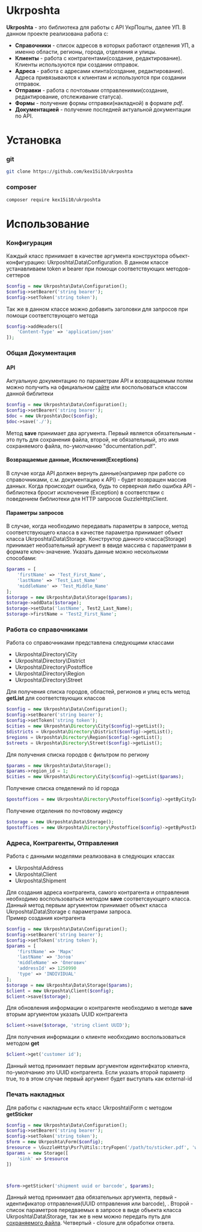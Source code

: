# Ukrposhta
**Ukrposhta** - это библиотека для работы с API УкрПошты, далее УП. В данном проекте реализована работа с:
- **Справочники** -  список адресов в которых работают отделения УП, а именно области, регионы, города, отделения и улицы.  
- **Клиенты** - работа с контрагентами(создание, редактирование). Клиенты используются при создании отправок.
- **Адреса** - работа с адресами клинта(создание, редактирование). Адреса привязываются к клиентам и используются при создании отправок.
- **Отправки** - работа с почтовыми отправлениями(создание, редактирование, отслеживание статуса).
- **Формы** - получение формы отправки(накладной) в формате *pdf*.
- **Документацией** - получение последней актуальной документации по API.
# Установка
### git
```bash
git clone https://github.com/kex15i10/ukrposhta
```
### composer
```bash
composer require kex15i10/ukrposhta
```
# Использование
### Конфигурация
Каждый класс принимает в качестве аргумента конструктора объект-конфигурацию: Ukrposhta\Data\Configuration. В данном классе устанавливаем token и bearer при помощи соответствующих методов-сеттеров
```php
$config = new Ukrposhta\Data\Configuration();
$config->setBearer('string bearer'); 
$config->setToken('string token');
``` 
Так же в данном классе можно добавить заголовки для запросов при помощи соответствующего метода
```php
$config->addHeaders([
    'Content-Type' => 'application/json'
]);
```
### Общая Документация
#### API
Актуальную документацию по параметрам API и возвращаемым полям можно получить на официальном [сайте](https://ukrposhta.ua/api-ukrposhta-ekspres/) или воспольоваться классом данной библитеки
```php
$config = new Ukrposhta\Data\Configuration();
$config->setBearer('string bearer'); 
$doc = new Ukrposhta\Doc($config);
$doc->save('./');
```
Метод **save** принимает два аргумента. Первый является обязательным - это путь для сохранения файла, второй, не обязательный, это имя сохраняемого файла, по-умолчанию "documentation.pdf".
#### Возвращаемые данные, Исключения(Exceptions)
В случае когда API должен вернуть данные(например при работе со справочниками, с.м. документацию к API) - будет возвращен массив данных. Когда происходит ошибка, будь то серверная либо ошибка API - библиотека бросит исключение (Exception) в соответствии с поведением библиотеки для HTTP запросов GuzzleHttp\Client.
#### Параметры запросов

В случае, когда необходимо передавать параметры в запросе, метод соответствующего класса в качестве параметра принимает объект класса Ukrposhta\Data\Storage. Конструктор данного класса(Storage) принимает необзательный аргумент в ввиде массива с параметрами в формате ключ-значение. Указать данные можно несколькоми способами:
```php
$params = [
    'firstName' => 'Test_First_Name',
    'lastName' => 'Test_Last_Name'
    'middleName' => 'Test_Middle_Name'
];
$storage = new Ukrposhta\Data\Storage($params);
$storage->addData($storage);
$storage->setData('lastName', Test2_Last_Name);
$storage->firstName = 'Test2_First_Name';
```
### Работа со справочниками

Работа со справочниками представлена следующими классами
* Ukrposhta\Directory\City
* Ukrposhta\Directory\District
* Ukrposhta\Directory\Postoffice
* Ukrposhta\Directory\Region
* Ukrposhta\Directory\Street

Для получения списка городов, областей, регионов и улиц есть метод **getList** для соответствующих классов
```php
$config = new Ukrposhta\Data\Configuration();
$config->setBearer('string bearer'); 
$config->setToken('string token');
$cities = new Ukrposhta\Directory\City($config)->getList();
$districts = Ukrposhta\Directory\District($config)->getList();
$regions = Ukrposhta\Directory\Region($config)->getList();
$streets = Ukrposhta\Directory\Street($config)->getList();
```
Для получения списка городов с фильтром по региону
```php
$params = new Ukrposhta\Data\Storage();
$params->region_id = 1;
$cities = new Ukrposhta\Directory\City($config)->getList($params);
```
Получение списка отеделений по id города
```php
$postoffices = new Ukrposhta\Directory\Postoffice($config)->getByCityId(1);
```
Получение отделения по почтовому индексу
```php
$storage = new Ukrposhta\Data\Storage();
$postoffices = new Ukrposhta\Directory\Postoffice($config)->getByPostIndex(72370);
```
### Адреса, Контрагенты, Отправления
Работа с данными моделями реализована в следующих классах
* Ukrposhta\Address
* Ukrposhta\Client
* Ukrposhta\Shipment

Для создания адреса контрагента, самого контрагента и отправления необходимо воспользоваться методом **save** соответсвующего класса. Данный метод первым аргументом принимает объект класса Ukrposhta\Data\Storage с параметрами запроса.\
Пример создания контрагента
```php
$config = new Ukrposhta\Data\Configuration();
$config->setBearer('string bearer'); 
$config->setToken('string token');
$params = [
    'firstName' => 'Марк'
    'lastName' => 'Зотов'
    'middleName' => 'Олегович'
    'addressId' => 1250990
    'type' => 'INDIVIDUAL'
];
$storage = new Ukrposhta\Data\Storage($params);
$client = new Ukrposhta\Client($config);
$client->save($storage);
```
Для обновления информации о контрагенте необходимо в методе **save** вторым аргументом указать UUID контрагента
```php
$client->save($storage, 'string client UUID');
```
Для получения информации о клиенте необходимо воспользоваться методом **get**
```php
$client->get('customer id');
```
Данный метод принимает первым аргументом идентифкатор клиента, по-умолчанию это UUID контрагента. Если указать второй параметр true, то в этом случае первый аргумент будет выступать как external-id
### Печать накладных
Для работы с накладным есть класс Ukrposhta\Form с методом **getSticker**
```php
$config = new Ukrposhta\Data\Configuration();
$config->setBearer('string bearer'); 
$config->setToken('string token');
$form = new Ukrposhta\Form($config);
$resource = \GuzzleHttp\Psr7\Utils::tryFopen('/path/to/sticker.pdf', 'w');
$params = new Storage([
    'sink' => $resource
])



$form->getSticker('shipment uuid or barcode', $params);
```
Данный метод принимает два обязательных аргумента, первый - идентификатор отправления(UUID отправления или barcode), .  Второй - список параметров передваемых в запросе в виде объекта класса Ukrposhta\Data\Storage, так же в нем можно передать путь для [сохраняемого файла](https://docs.guzzlephp.org/en/stable/request-options.html#sink). Четвертый - closure для обработки ответа.
